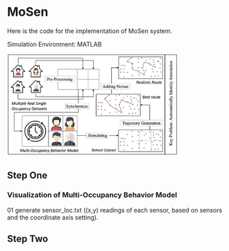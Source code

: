 # MoSen

Here is the code for the implementation of MoSen system.

Simulation Environment: MATLAB



<img src="architecture2.jpg" width="400"/>

## Step One

### Visualization of Multi-Occupancy Behavior Model

01 generate sensor_loc.txt ((x,y) readings of each sensor, based on sensors and the coordinate axis setting).



## Step Two
